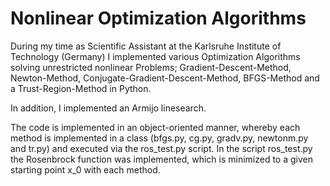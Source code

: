 # Nonlinear Optimization Algorithms

During my time as Scientific Assistant at the Karlsruhe Institute of Technology (Germany) I implemented various Optimization Algorithms solving unrestricted nonlinear Problems; Gradient-Descent-Method, Newton-Method, Conjugate-Gradient-Descent-Method, BFGS-Method and a Trust-Region-Method in Python.

In addition, I implemented an Armijo linesearch.

The code is implemented in an object-oriented manner, whereby each method is implemented in a class (bfgs.py, cg.py, gradv.py, newtonm.py and tr.py) and executed via the ros_test.py script. In the script ros_test.py the Rosenbrock function was implemented, which is minimized to a given starting point x_0 with each method.
